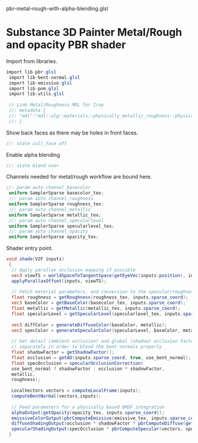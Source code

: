 



pbr-metal-rough-with-alpha-blending.glsl








[ ](#section-0)












[ ](#section-1)

Substance 3D Painter Metal/Rough and opacity PBR shader
=======================================================


Import from libraries.





```glsl
import lib-pbr.glsl
 import lib-bent-normal.glsl
 import lib-emissive.glsl
 import lib-pom.glsl
 import lib-utils.glsl
 
 // Link Metal/Roughness MDL for Iray
 //: metadata {
 //: "mdl":"mdl::alg::materials::physically_metallic_roughness::physically_metallic_roughness"
 //: }
```







[ ](#section-2)

Show back faces as there may be holes in front faces.





```glsl
//: state cull_face off
```







[ ](#section-3)

Enable alpha blending





```glsl
//: state blend over
```







[ ](#section-4)

Channels needed for metal/rough workflow are bound here.





```glsl
//: param auto channel_basecolor
 uniform SamplerSparse basecolor_tex;
 //: param auto channel_roughness
 uniform SamplerSparse roughness_tex;
 //: param auto channel_metallic
 uniform SamplerSparse metallic_tex;
 //: param auto channel_specularlevel
 uniform SamplerSparse specularlevel_tex;
 //: param auto channel_opacity
 uniform SamplerSparse opacity_tex;
```







[ ](#section-5)

Shader entry point.





```glsl
void shade(V2F inputs)
 {
  // Apply parallax occlusion mapping if possible
  vec3 viewTS = worldSpaceToTangentSpace(getEyeVec(inputs.position), inputs);
  applyParallaxOffset(inputs, viewTS);
 
  // Fetch material parameters, and conversion to the specular/roughness model
  float roughness = getRoughness(roughness_tex, inputs.sparse_coord);
  vec3 baseColor = getBaseColor(basecolor_tex, inputs.sparse_coord);
  float metallic = getMetallic(metallic_tex, inputs.sparse_coord);
  float specularLevel = getSpecularLevel(specularlevel_tex, inputs.sparse_coord);
 
  vec3 diffColor = generateDiffuseColor(baseColor, metallic);
  vec3 specColor = generateSpecularColor(specularLevel, baseColor, metallic);
 
  // Get detail (ambient occlusion) and global (shadow) occlusion factors
  // separately in order to blend the bent normals properly
  float shadowFactor = getShadowFactor();
  float occlusion = getAO(inputs.sparse_coord, true, use_bent_normal);
  float specOcclusion = specularOcclusionCorrection(
  use_bent_normal ? shadowFactor : occlusion * shadowFactor,
  metallic,
  roughness);
 
  LocalVectors vectors = computeLocalFrame(inputs);
  computeBentNormal(vectors,inputs);
 
  // Feed parameters for a physically based BRDF integration
  alphaOutput(getOpacity(opacity_tex, inputs.sparse_coord));
  emissiveColorOutput(pbrComputeEmissive(emissive_tex, inputs.sparse_coord));
  diffuseShadingOutput(occlusion * shadowFactor * pbrComputeDiffuse(getDiffuseBentNormal(vectors), diffColor));
  specularShadingOutput(specOcclusion * pbrComputeSpecular(vectors, specColor, roughness, occlusion, getBentNormalSpecularAmount()));
 }
 
 
```






